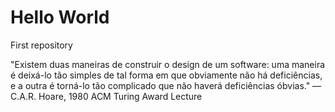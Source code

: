 # Hello World
 First repository 
 
 "Existem duas maneiras de construir o design de um software: uma maneira é deixá-lo tão simples de tal
forma em que obviamente não há deficiências, e a outra é torná-lo tão complicado que não haverá
deficiências óbvias."
— C.A.R. Hoare, 1980 ACM Turing Award Lecture